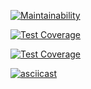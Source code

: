 [![Maintainability](https://api.codeclimate.com/v1/badges/d3a22aa13c66ad90e42c/maintainability)](https://codeclimate.com/github/tsarkova/frontend-project-lvl1/maintainability)

[![Test Coverage](https://api.codeclimate.com/v1/badges/d3a22aa13c66ad90e42c/test_coverage)](https://codeclimate.com/github/tsarkova/frontend-project-lvl1/test_coverage)

[![Test Coverage](https://api.codeclimate.com/v1/badges/d3a22aa13c66ad90e42c/test_coverage)](https://codeclimate.com/github/tsarkova/frontend-project-lvl1/test_coverage)

[![asciicast](https://asciinema.org/a/AETwgtzFrKqLo7MCXczYADggg.svg)](https://asciinema.org/a/AETwgtzFrKqLo7MCXczYADggg)
